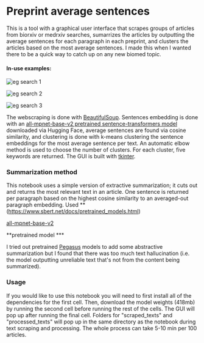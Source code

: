 # Preprint average sentences
This is a tool with a graphical user interface that scrapes groups of articles from biorxiv or medrxiv searches, sumarrizes the articles by outputting the average sentences for each paragraph in each preprint, and clusters the articles based on the most average sentences. I made this when I wanted there to be a quick way to catch up on any new biomed topic. 

#### In-use examples:
![eg search 1](https://user-images.githubusercontent.com/68296887/134075228-33a31253-a1bf-4d98-bc12-0c17ba52653f.png)

![eg search 2](https://user-images.githubusercontent.com/68296887/134075237-9d33dc76-9c88-4117-82f1-898218a2547e.png)

![eg search 3](https://user-images.githubusercontent.com/68296887/134078227-5f0a076b-9e5d-4428-b5d6-2c1f2c81ad60.png)

The webscraping is done with [BeautifulSoup](https://www.crummy.com/software/BeautifulSoup/bs4/doc/). Sentences embedding is done with an [all-mpnet-base-v2 pretrained sentence-transformers model](https://huggingface.co/sentence-transformers/stsb-mpnet-base-v2) downloaded via Hugging Face, average sentences are found via cosine similarity, and clustering is done with k-means clustering the sentence embeddings for the most average sentence per text. An automatic elbow method is used to choose the number of clusters. For each cluster, five keywords are returned. The GUI is built with [tkinter](https://tkdocs.com/). 


### Summarization method
This notebook uses a simple version of extractive summarization; it cuts out and returns the most relevant text in an article. One sentence is returned per paragraph based on the highest cosine similarity to an averaged-out paragraph embedding.
Used **(https://www.sbert.net/docs/pretrained_models.html)

[all-mpnet-base-v2](https://www.sbert.net/docs/pretrained_models.html)

**pretrained model ***

I tried out pretrained [Pegasus](https://huggingface.co/transformers/model_doc/pegasus.html) models to add some abstractive summarization but I found that there was too much text hallucination (i.e. the model outputting unreliable text that's not from the content being summarized).

### Usage
If you would like to use this notebook you will need to first install all of the dependencies for the first cell. Then, download the model weights (418mb) by running the second cell before running the rest of the cells. The GUI will pop up after running the final cell. Folders for "scraped_texts" and "processed_texts" will pop up in the same directory as the notebook during text scraping and processing. The whole process can take 5-10 min per 100 articles.
